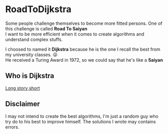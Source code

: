 # RoadToDijkstra

Some people challenge themselves to become more fitted persons. One of this challenge is called **Road To Saiyan**    
I want to be more efficient when it comes to create algorithms and understand complex stuffs.

I choosed to named it **Dijkstra** because he is the one I recall the best from my university classes. :stuck_out_tongue_winking_eye:     
He received a Turing Award in 1972, so we could say that he's like a **Saiyan**

## Who is Dijkstra

[Long story short](https://en.wikipedia.org/wiki/Edsger_W._Dijkstra)

## Disclaimer

I may not intend to create the best algorithms, I'm just a random guy who try do to his best to improve himself. The solutions I wrote may contains errors.